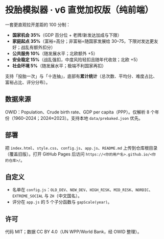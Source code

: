 # 投胎模拟器 · v6 直觉加权版（纯前端）

一套更直观拉开差距的 100 分制：
- **国家机会 35%**（GDP 百分位 + 老牌/新发达加成与下限）
- **家庭起点 35%**（富裕=高分；非富裕=随国家发展给 30–75，下限对发达更友好；战乱有额外扣分）
- **公共服务 10%**（随发展水平；北欧额外 +5）
- **安全稳定 15%**（战乱强扣，中度风险轻扣且随年代收敛；北欧 +5）
- **社会环境 5%**（随发展水平；极端不利国家再扣）

支持「投胎一次」与「十连抽」，底部有**累计统计**（总次数、平均分、难度占比、富裕占比、评分分布）。

## 数据来源
OWID：Population、Crude birth rate、GDP per capita（PPP）。仅解析 8 个年份（1960–2024；2024≈2023）。支持本地 `data/prebaked.json` 优先。

## 部署
把 `index.html`、`style.css`、`config.js`、`app.js`、`README.md` 上传到仓库根目录（覆盖旧版）。打开 GitHub Pages 后访问 `https://<你的用户名>.github.io/<你的仓库>/`。

## 自定义
- 名单在 `config.js`：`OLD_DEV`、`NEW_DEV`、`HIGH_RISK`、`MID_RISK`、`NORDIC`、`EXTREME_SOCIAL` 与 `ZH`（中文国名）。
- 评分在 `app.js` 的 5 个子分函数与 `gapScale(year)`。

## 许可
代码 MIT；数据 CC BY 4.0（UN WPP/World Bank，经 OWID 整理）。
